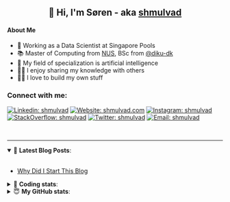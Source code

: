 <h2 align="center">
	👋 Hi, I'm Søren - aka <a href="https://shmulvad.com">shmulvad</a>
</h2>

#### About Me
- 🤖 Working as a Data Scientist at Singapore Pools
- 📚 Master of Computing from [NUS], BSc from [@diku-dk]
- 🧠 My field of specialization is artificial intelligence
- 👨‍🏫 I enjoy sharing my knowledge with others
- 👨‍💻 I love to build my own stuff

### Connect with me:

[![Linkedin: shmulvad](https://img.shields.io/badge/shmulvad-blue?style=flat&logo=Linkedin&logoColor=white)][linkedin]
[![Website: shmulvad.com](https://img.shields.io/badge/shmulvad.com-47CCCC?&style=flat&logo=Google-Chrome&logoColor=white)][website]
[![Instagram: shmulvad](https://img.shields.io/badge/-@shmulvad-purple?style=flat&logo=Instagram&logoColor=white)][instagram]
[![StackOverflow: shmulvad](https://img.shields.io/badge/shmulvad-FE7A16?style=flat&logo=stack-overflow&logoColor=white)][stackOverflow]
[![Twitter: shmulvad](https://img.shields.io/badge/@shmulvad-1ca0f1?style=flat&logo=twitter&logoColor=white)][twitter]
[![Email: shmulvad](https://img.shields.io/badge/shmulvad-D14836?style=flat&logo=gmail&logoColor=white)][mail]

<br />

---

<details open>
 <summary>📕 <b>Latest Blog Posts</b>: </summary>

<br>

<!-- BLOG-POST-LIST:START -->
- [Why Did I Start This Blog](https://shmulvad.com/blog/why-did-start-this-blog)
<!-- BLOG-POST-LIST:END -->

</details>

<!-- --- -->

<details>
 <summary>🤖 <b>Coding stats</b>: </summary>

<br>

NOTE: Doesn't track coding at work or work done in environments such as Jupyter Notebooks.

<!--START_SECTION:waka-->
![Code Time](http://img.shields.io/badge/Code%20Time-2%2C436%20hrs%2035%20mins-blue)

**I'm a Night 🦉** 

```text
🌞 Morning                429 commits         ██░░░░░░░░░░░░░░░░░░░░░░░   09.13 % 
🌆 Daytime                1237 commits        ███████░░░░░░░░░░░░░░░░░░   26.32 % 
🌃 Evening                1936 commits        ██████████░░░░░░░░░░░░░░░   41.20 % 
🌙 Night                  1097 commits        ██████░░░░░░░░░░░░░░░░░░░   23.35 % 
```


📊 **This Week I Spent My Time On** 

```text
💬 Programming Languages: 
Python                   10 hrs 6 mins       ██████████████████░░░░░░░   70.30 % 
Other                    2 hrs 59 mins       █████░░░░░░░░░░░░░░░░░░░░   20.78 % 
Markdown                 35 mins             █░░░░░░░░░░░░░░░░░░░░░░░░   04.15 % 
HTML                     19 mins             █░░░░░░░░░░░░░░░░░░░░░░░░   02.28 % 
CSV                      6 mins              ░░░░░░░░░░░░░░░░░░░░░░░░░   00.70 % 

🔥 Editors: 
VS Code                  11 hrs 24 mins      ████████████████████░░░░░   79.25 % 
Zsh                      2 hrs 56 mins       █████░░░░░░░░░░░░░░░░░░░░   20.50 % 
Sublime Text             2 mins              ░░░░░░░░░░░░░░░░░░░░░░░░░   00.25 % 

🐱‍💻 Projects: 
overvaagning-admin       10 hrs 48 mins      ███████████████████░░░░░░   75.12 % 
km24-core                2 hrs 42 mins       █████░░░░░░░░░░░░░░░░░░░░   18.77 % 
company-scrapers         31 mins             █░░░░░░░░░░░░░░░░░░░░░░░░   03.69 % 
sitesentinel             10 mins             ░░░░░░░░░░░░░░░░░░░░░░░░░   01.21 % 
hit-locator              8 mins              ░░░░░░░░░░░░░░░░░░░░░░░░░   00.96 % 
```


 Last Updated on 02/04/2024 18:40:10 UTC
<!--END_SECTION:waka-->

</details>

<!-- --- -->

<details>
 <summary>😇 <b>My GitHub stats</b>: </summary>

<br>

<img align="left" alt="shmulvad's Github Stats" src="https://github-readme-stats.vercel.app/api?username=shmulvad&show_icons=true&hide_border=true" />

</details>



[website]: https://shmulvad.com
[twitter]: https://twitter.com/shmulvad
[linkedin]: https://linkedin.com/in/shmulvad
[instagram]: https://instagram.com/shmulvad
[stackOverflow]: https://stackoverflow.com/users/9248793/shmulvad
[mail]: mailto:shmulvad@gmail.com
[@diku-dk]: https://github.com/diku-dk
[github]: https://github.com/shmulvad
[NUS]: https://www.nus.edu.sg